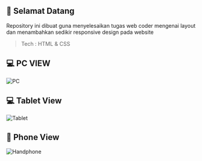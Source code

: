 ## 👋 Selamat Datang
Repository ini dibuat guna menyelesaikan tugas web coder mengenai layout dan menambahkan sedikir responsive design pada website
> Tech : HTML & CSS

## 💻  PC VIEW
![PC](images/screencapture-127-0-0-1-5500-2024-11-09-17_10_05.png)

## 💻 Tablet View
![Tablet](images/iPad-PRO-11-localhost.png)


## 📱 Phone View
![Handphone](images/iPhone-13-PRO-localhost.png)